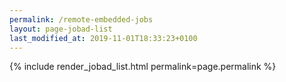 ```yaml
---
permalink: /remote-embedded-jobs
layout: page-jobad-list
last_modified_at: 2019-11-01T18:33:23+0100
---
```

{% include render_jobad_list.html permalink=page.permalink %}
